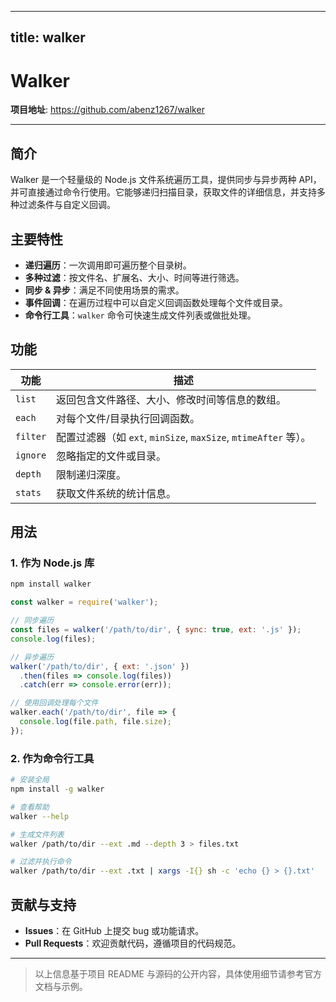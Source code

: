 
---
title: walker
---

# Walker

**项目地址**: https://github.com/abenz1267/walker

---

## 简介
Walker 是一个轻量级的 Node.js 文件系统遍历工具，提供同步与异步两种 API，并可直接通过命令行使用。它能够递归扫描目录，获取文件的详细信息，并支持多种过滤条件与自定义回调。

## 主要特性
- **递归遍历**：一次调用即可遍历整个目录树。
- **多种过滤**：按文件名、扩展名、大小、时间等进行筛选。
- **同步 & 异步**：满足不同使用场景的需求。
- **事件回调**：在遍历过程中可以自定义回调函数处理每个文件或目录。
- **命令行工具**：`walker` 命令可快速生成文件列表或做批处理。

## 功能
| 功能 | 描述 |
|------|------|
| `list` | 返回包含文件路径、大小、修改时间等信息的数组。 |
| `each` | 对每个文件/目录执行回调函数。 |
| `filter` | 配置过滤器（如 `ext`, `minSize`, `maxSize`, `mtimeAfter` 等）。 |
| `ignore` | 忽略指定的文件或目录。 |
| `depth` | 限制递归深度。 |
| `stats` | 获取文件系统的统计信息。 |

## 用法

### 1. 作为 Node.js 库

```bash
npm install walker
```

```js
const walker = require('walker');

// 同步遍历
const files = walker('/path/to/dir', { sync: true, ext: '.js' });
console.log(files);

// 异步遍历
walker('/path/to/dir', { ext: '.json' })
  .then(files => console.log(files))
  .catch(err => console.error(err));

// 使用回调处理每个文件
walker.each('/path/to/dir', file => {
  console.log(file.path, file.size);
});
```

### 2. 作为命令行工具

```bash
# 安装全局
npm install -g walker

# 查看帮助
walker --help

# 生成文件列表
walker /path/to/dir --ext .md --depth 3 > files.txt

# 过滤并执行命令
walker /path/to/dir --ext .txt | xargs -I{} sh -c 'echo {} > {}.txt'
```

## 贡献与支持
- **Issues**：在 GitHub 上提交 bug 或功能请求。
- **Pull Requests**：欢迎贡献代码，遵循项目的代码规范。

---

> 以上信息基于项目 README 与源码的公开内容，具体使用细节请参考官方文档与示例。
